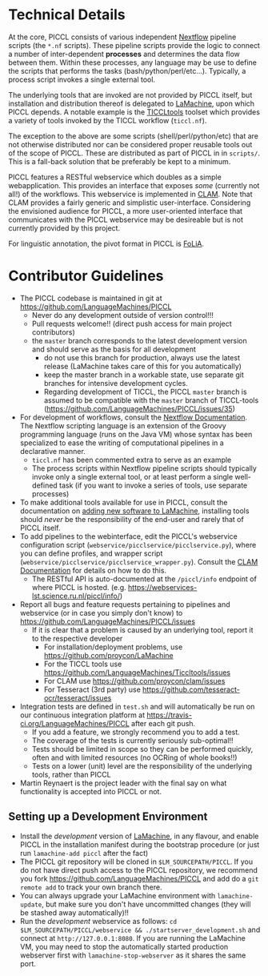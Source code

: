 Technical Details
======================

At the core, PICCL consists of various independent
[Nextflow](https://nextflow.io) pipeline scripts (the ``*.nf`` scripts). These pipeline scripts provide the logic to connect a number of inter-dependent **processes** and determines the data flow between them. Within these processes, any language may be use to define the scripts that performs the tasks (bash/python/perl/etc...). Typically, a process script invokes a single external tool.

The underlying tools that are invoked are not provided by PICCL itself,
but installation and distribution thereof is delegated to
[LaMachine](https://proycon.github.io/LaMachine), upon which PICCL
depends. A notable example is the
[TICCLtools](https://github.com/LanguageMachines/Ticcltools) toolset which
provides a variety of tools invoked by the TICCL workflow (``ticcl.nf``).

The exception to the above are some scripts (shell/perl/python/etc) that are
not otherwise distributed nor can be considered proper reusable tools out of
the scope of PICCL. These are distributed as part of PICCL in in ``scripts/``.
This is a fall-back solution that be preferably be kept to a minimum.

PICCL features a RESTful webservice which doubles as a simple webapplication.
This provides an interface that exposes *some* (currently not all!) of the
workflows. This webservice is implemented in
[CLAM](https://proycon.github.io/clam). Note that CLAM provides a fairly
generic and simplistic user-interface. Considering the envisioned audience for
PICCL, a more user-oriented interface that communicates with the PICCL
webservice may be desireable but is not currently provided by this project.

For linguistic annotation, the pivot format in PICCL is [FoLiA](https://proycon.github.io/folia).


Contributor Guidelines
=========================

* The PICCL codebase is maintained in git at https://github.com/LanguageMachines/PICCL
    * Never do any development outside of version control!!!
    * Pull requests welcome!! (direct push access for main project contributors)
    * the ``master`` branch corresponds to the latest development version and should serve as the basis for all development
        * do not use this branch for production, always use the latest release (LaMachine takes care of this for you automatically)
        * keep the master branch in a workable state, use separate git branches for intensive development cycles.
        * Regarding development of TICCL, the PICCL ``master`` branch is assumed to be compatible with the ``master`` branch of TICCL-tools (https://github.com/LanguageMachines/PICCL/issues/35)
* For development of workflows, consult the [Nextflow Documentation](https://www.nextflow.io/docs/latest/index.html). The Nextflow scripting language is an extension of the Groovy programming language (runs on the Java VM) whose syntax has been specialized to ease the writing of computational pipelines in a declarative manner.
    * ``ticcl.nf`` has been commented extra to serve as an example
    * The process scripts within Nextflow pipeline scripts should typically invoke only a single external tool, or at least perform a single well-defined task (if you want to invoke a series of tools, use separate processes)
* To make additional tools available for use in PICCL, consult the documentation on [adding new software to LaMachine](https://github.com/proycon/LaMachine/blob/master/CONTRIBUTING.md), installing tools should *never* be the responsibility of the end-user and rarely that of PICCL itself.
* To add pipelines to the webinterface, edit the PICCL's webservice configuration script (``webservice/picclservice/picclservice.py``), where you can define profiles, and wrapper script (``webservice/picclservice/picclservice_wrapper.py``). Consult the [CLAM Documentation](https://proycon.github.io/clam) for details on how to do this.
    * The RESTful API is auto-documented at the ``/piccl/info`` endpoint of where PICCL is hosted. (e.g. https://webservices-lst.science.ru.nl/piccl/info/)
* Report all bugs and feature requests pertaining to pipelines and webservice (or in case you simply don't know) to https://github.com/LanguageMachines/PICCL/issues
    * If it is clear that a problem is caused by an underlying tool, report it to the respective developer
        * For installation/deployment problems, use https://github.com/proycon/LaMachine
        * For the TICCL tools use https://github.com/LanguageMachines/Ticcltools/issues
        * For CLAM use https://github.com/proycon/clam/issues
        * For Tesseract (3rd party) use https://github.com/tesseract-ocr/tesseract/issues
* Integration tests are defined in ``test.sh`` and will automatically be run on our continuous integration platform at
    https://travis-ci.org/LanguageMachines/PICCL after each git push.
    * If you add a feature, we strongly recommend you to add a test.
    * The coverage of the tests is currently seriously sub-optimal!!
    * Tests should be limited in scope so they can be performed quickly, often and with limited resources (no OCRing of whole books!!)
    * Tests on a lower (unit) level are the responsibility of the underlying tools, rather than PICCL
* Martin Reynaert is the project leader with the final say on what functionality is accepted into PICCL or not.

Setting up a Development Environment
---------------------------------------

* Install the *development* version of [LaMachine](https://proycon.github.io/LaMachine), in any flavour, and enable
    PICCL in the installation manifest during the bootstrap procedure (or just run ``lamachine-add piccl`` after the
    fact)
* The PICCL git repository will be cloned in ``$LM_SOURCEPATH/PICCL``. If you do not have direct push access to the
    PICCL repository,  we recommend you fork
    https://github.com/LanguageMachines/PICCL and add do a ``git remote add`` to track your own branch there.
* You can always upgrade your LaMachine environment with ``lamachine-update``, but make sure you don't have uncommitted
    changes (they will be stashed away automatically)!!
* Run the *development* webservice as follows: ``cd $LM_SOURCEPATH/PICCL/webservice && ./startserver_development.sh``
    and connect at ``http://127.0.0.1:8080``. If you are running the LaMachine VM, you may need to stop the
    automatically started production webserver first with ``lamachine-stop-webserver`` as it shares the same port.
